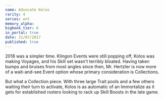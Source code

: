```yaml
---
name: Advocate Kolos
rarity: 4
series: ent
memory_alpha:
bigbook_tier: 6
in_portal: true
date: 31/07/2017
published: true
---
```


2018 was a simpler time. Klingon Events were still popping off, Kolos was making Voyages, and his Skill set wasn't terribly bloated. Having taken bumps and bruises from most angles since then, Mr. Hertzler is now more of a wait-and-see Event option whose primary consideration is Collections.

But what a Collection piece. With three large Trait pools and a few others waiting their turn to activate, Kolos is as automatic of an Immortalize as it gets for established rosters looking to rack up Skill Boosts in the late game.
